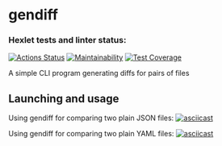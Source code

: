 # gendiff

### Hexlet tests and linter status:
[![Actions Status](https://github.com/farakos/python-project-50/workflows/hexlet-check/badge.svg)](https://github.com/farakos/python-project-50/actions)
[![Maintainability](https://api.codeclimate.com/v1/badges/95c653a282d382704a10/maintainability)](https://codeclimate.com/github/farakos/python-project-50/maintainability)
[![Test Coverage](https://api.codeclimate.com/v1/badges/95c653a282d382704a10/test_coverage)](https://codeclimate.com/github/farakos/python-project-50/test_coverage)

A simple CLI program generating diffs for pairs of files

## Launching and usage
Using gendiff for comparing two plain JSON files:
[![asciicast](https://asciinema.org/a/J2l1FamYS1tUNTQ3PlS22s6mK.svg)](https://asciinema.org/a/J2l1FamYS1tUNTQ3PlS22s6mK)

Using gendiff for comparing two plain YAML files:
[![asciicast](https://asciinema.org/a/23yQA3jetwxzYdASGljDp9V7r.svg)](https://asciinema.org/a/23yQA3jetwxzYdASGljDp9V7r)
